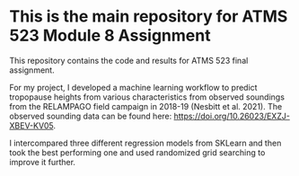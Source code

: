 # This is the main repository for ATMS 523 Module 8 Assignment

This repository contains the code and results for ATMS 523 final assignment. 

For my project, I developed a machine learning workflow to predict tropopause heights from various characteristics from observed soundings from the RELAMPAGO field campaign in 2018-19 (Nesbitt et al. 2021). The observed sounding data can be found here: https://doi.org/10.26023/EXZJ-XBEV-KV05. 

I intercompared three different regression models from SKLearn and then took the best performing one and used randomized grid searching to improve it further. 
